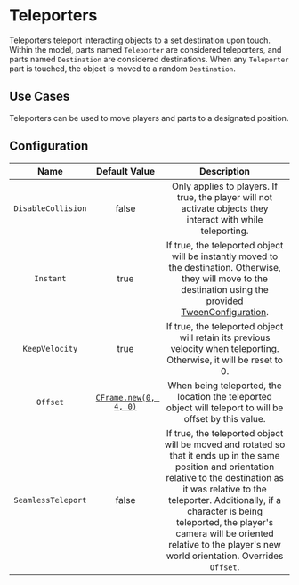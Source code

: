 # Teleporters

Teleporters teleport interacting objects to a set destination upon touch. Within the model, parts named `Teleporter` are considered teleporters, and parts named `Destination` are considered destinations. When any `Teleporter` part is touched, the object is moved to a random `Destination`.

## Use Cases

Teleporters can be used to move players and parts to a designated position.

## Configuration

| Name | Default Value | Description
|:-----:|:-----:|:-----:
| `DisableCollision` | false | Only applies to players. If true, the player will not activate objects they interact with while teleporting.
| `Instant` | true | If true, the teleported object will be instantly moved to the destination. Otherwise, they will move to the destination using the provided [TweenConfiguration](/docs/global-configurations/tween-configurations.md).
| `KeepVelocity` | true | If true, the teleported object will retain its previous velocity when teleporting. Otherwise, it will be reset to 0.
| `Offset` | [`CFrame.new(0, 4, 0)`](https://create.roblox.com/docs/reference/engine/datatypes/CFrame) | When being teleported, the location the teleported object will teleport to will be offset by this value.
| `SeamlessTeleport` | false | If true, the teleported object will be moved and rotated so that it ends up in the same position and orientation relative to the destination as it was relative to the teleporter. Additionally, if a character is being teleported, the player's camera will be oriented relative to the player's new world orientation. Overrides `Offset`.
